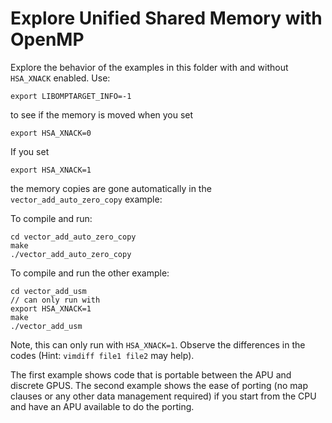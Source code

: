 # Explore Unified Shared Memory with OpenMP

Explore the behavior of the examples in this folder with and without `HSA_XNACK` enabled. Use:

```
export LIBOMPTARGET_INFO=-1
```
to see if the memory is moved when you set

```
export HSA_XNACK=0
```

If you set
```
export HSA_XNACK=1
```
the memory copies are gone automatically in the `vector_add_auto_zero_copy` example:

To compile and run:

```
cd vector_add_auto_zero_copy
make
./vector_add_auto_zero_copy
```


To compile and run the other example:

```
cd vector_add_usm
// can only run with
export HSA_XNACK=1
make
./vector_add_usm
```
Note, this can only run with `HSA_XNACK=1`. Observe the differences in the codes (Hint: `vimdiff file1 file2` may help).

The first example shows code that is portable between the APU and discrete GPUS. The second example shows the ease of porting (no map clauses or any other data management required) if you start from the CPU and have an APU available to do the porting.
